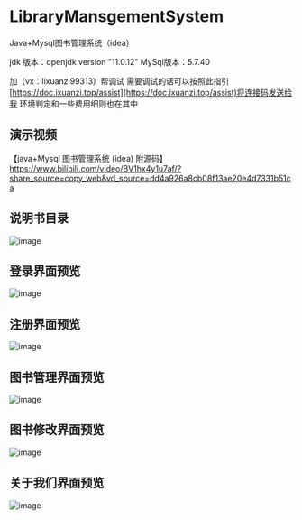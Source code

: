 # LibraryMansgementSystem

Java+Mysql图书管理系统（idea）

jdk 版本：openjdk version "11.0.12"
MySql版本：5.7.40

加（vx：lixuanzi99313）帮调试
需要调试的话可以按照此指引[https://doc.ixuanzi.top/assist](https://doc.ixuanzi.top/assist)将连接码发送给我
环境判定和一些费用细则也在其中

## 演示视频

【java+Mysql 图书管理系统 (idea) 附源码】 https://www.bilibili.com/video/BV1hx4y1u7af/?share_source=copy_web&vd_source=dd4a926a8cb08f13ae20e4d7331b51ca

## 说明书目录

![image](https://github.com/lixuanzi/LibraryMansgementSystem/assets/84713037/d514dabb-e4fc-46be-9f41-109e404c31a3)

## 登录界面预览

![image](https://user-images.githubusercontent.com/84713037/212794903-b8f762fc-b1f7-410e-a008-6bef78faac4a.png)

## 注册界面预览

![image](https://user-images.githubusercontent.com/84713037/212805406-776d46d6-16b2-485a-8ac2-3eeb8c685caa.png)

## 图书管理界面预览

![image](https://user-images.githubusercontent.com/84713037/212805474-21020ed9-bbb5-428c-98e4-d64c94467ea9.png)

## 图书修改界面预览

![image](https://user-images.githubusercontent.com/84713037/212805650-8ce89871-6988-4a15-84d8-3e851a158886.png)

## 关于我们界面预览

![image](https://user-images.githubusercontent.com/84713037/212805533-520cca86-348d-4db0-adbd-ab4e5e06a71a.png)

